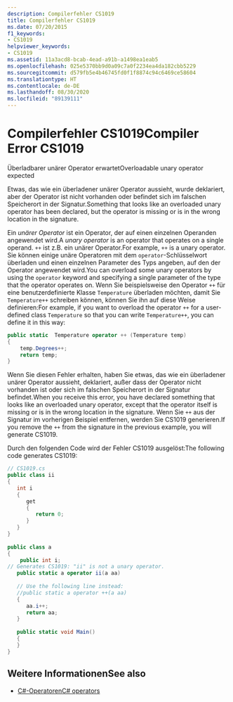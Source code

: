 ```yaml
---
description: Compilerfehler CS1019
title: Compilerfehler CS1019
ms.date: 07/20/2015
f1_keywords:
- CS1019
helpviewer_keywords:
- CS1019
ms.assetid: 11a3acd8-bcab-4ead-a91b-a1498ea1eab5
ms.openlocfilehash: 025e5370bb9d0a09c7a0f2234ea4da182cbb5229
ms.sourcegitcommit: d579fb5e4b46745fd0f1f8874c94c6469ce58604
ms.translationtype: HT
ms.contentlocale: de-DE
ms.lasthandoff: 08/30/2020
ms.locfileid: "89139111"
---
```

# <a name="compiler-error-cs1019"></a><span data-ttu-id="fcb99-103">Compilerfehler CS1019</span><span class="sxs-lookup"><span data-stu-id="fcb99-103">Compiler Error CS1019</span></span>
<span data-ttu-id="fcb99-104">Überladbarer unärer Operator erwartet</span><span class="sxs-lookup"><span data-stu-id="fcb99-104">Overloadable unary operator expected</span></span>  
  
 <span data-ttu-id="fcb99-105">Etwas, das wie ein überladener unärer Operator aussieht, wurde deklariert, aber der Operator ist nicht vorhanden oder befindet sich im falschen Speicherort in der Signatur.</span><span class="sxs-lookup"><span data-stu-id="fcb99-105">Something that looks like an overloaded unary operator has been declared, but the operator is missing or is in the wrong location in the signature.</span></span>  
  
 <span data-ttu-id="fcb99-106">Ein *unärer Operator* ist ein Operator, der auf einen einzelnen Operanden angewendet wird.</span><span class="sxs-lookup"><span data-stu-id="fcb99-106">A *unary operator* is an operator that operates on a single operand.</span></span> <span data-ttu-id="fcb99-107">`++` ist z.B. ein unärer Operator.</span><span class="sxs-lookup"><span data-stu-id="fcb99-107">For example, `++` is a unary operator.</span></span> <span data-ttu-id="fcb99-108">Sie können einige unäre Operatoren mit dem `operator`-Schlüsselwort überladen und einen einzelnen Parameter des Typs angeben, auf den der Operator angewendet wird.</span><span class="sxs-lookup"><span data-stu-id="fcb99-108">You can overload some unary operators by using the `operator` keyword and specifying a single parameter of the type that the operator operates on.</span></span> <span data-ttu-id="fcb99-109">Wenn Sie beispielsweise den Operator `++` für eine benutzerdefinierte Klasse `Temperature` überladen möchten, damit Sie `Temperature++` schreiben können, können Sie ihn auf diese Weise definieren:</span><span class="sxs-lookup"><span data-stu-id="fcb99-109">For example, if you want to overload the operator `++` for a user-defined class `Temperature` so that you can write `Temperature++`, you can define it in this way:</span></span>  
  
```csharp  
public static  Temperature operator ++ (Temperature temp)  
{  
    temp.Degrees++;  
    return temp;  
}  
```  
  
 <span data-ttu-id="fcb99-110">Wenn Sie diesen Fehler erhalten, haben Sie etwas, das wie ein überladener unärer Operator aussieht, deklariert, außer dass der Operator nicht vorhanden ist oder sich im falschen Speicherort in der Signatur befindet.</span><span class="sxs-lookup"><span data-stu-id="fcb99-110">When you receive this error, you have declared something that looks like an overloaded unary operator, except that the operator itself is missing or is in the wrong location in the signature.</span></span> <span data-ttu-id="fcb99-111">Wenn Sie `++` aus der Signatur im vorherigen Beispiel entfernen, werden Sie CS1019 generieren.</span><span class="sxs-lookup"><span data-stu-id="fcb99-111">If you remove the `++` from the signature in the previous example, you will generate CS1019.</span></span>  
  
 <span data-ttu-id="fcb99-112">Durch den folgenden Code wird der Fehler CS1019 ausgelöst:</span><span class="sxs-lookup"><span data-stu-id="fcb99-112">The following code generates CS1019:</span></span>  
  
```csharp  
// CS1019.cs  
public class ii  
{  
   int i  
   {  
      get  
      {  
         return 0;  
      }  
   }  
}  
  
public class a  
{  
    public int i;  
// Generates CS1019: "ii" is not a unary operator.  
   public static a operator ii(a aa)
  
   // Use the following line instead:  
   //public static a operator ++(a aa)  
   {  
      aa.i++;  
      return aa;
   }  
  
   public static void Main()  
   {  
   }  
}  
```  
  
## <a name="see-also"></a><span data-ttu-id="fcb99-113">Weitere Informationen</span><span class="sxs-lookup"><span data-stu-id="fcb99-113">See also</span></span>

- [<span data-ttu-id="fcb99-114">C#-Operatoren</span><span class="sxs-lookup"><span data-stu-id="fcb99-114">C# operators</span></span>](../operators/index.md)
